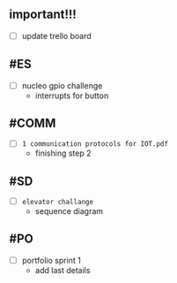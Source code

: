 ## important!!!

- [ ] update trello board

## #ES

- [ ] nucleo gpio challenge
	- interrupts for button

## #COMM

- [ ] `1 communication protocols for IOT.pdf`
	- finishing step 2

## #SD

- [ ] `elevator challange`
	- sequence diagram

## #PO

- [ ] portfolio sprint 1
	- add last details
